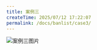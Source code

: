 ```yaml
---
title: 案例三
createTime: 2025/07/12 17:22:07
permalink: /docs/banlist/case3/
---
```

![案例三图片](/img/03公益服务器/四周目/服务器封禁案例/案例三/01.png)
